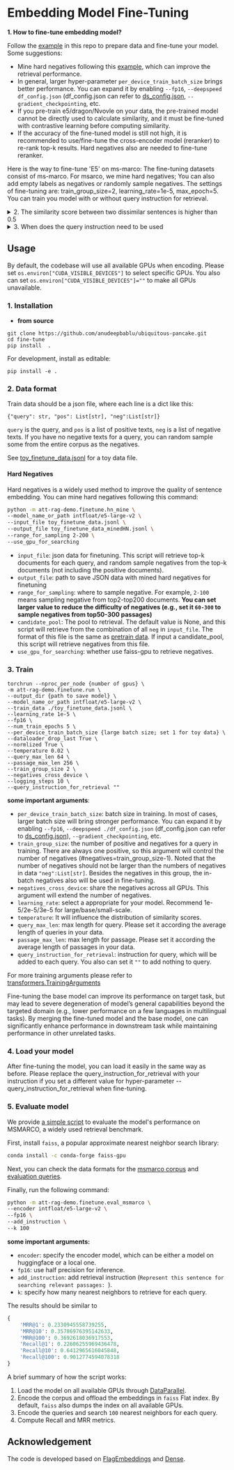 # Embedding Model Fine-Tuning

**1. How to fine-tune embedding model?**

Follow the [example](https://github.com/anudeepbablu/refactored-barnacle/tree/main/fine-tune/example) in this repo to prepare data and fine-tune your model. 
Some suggestions:
- Mine hard negatives following this [example](https://github.com/anudeepbablu/refactored-barnacle/tree/main/fine-tune/example), which can improve the retrieval performance.
- In general, larger hyper-parameter `per_device_train_batch_size` brings better performance. You can expand it by enabling `--fp16`, `--deepspeed df_config.json` (df_config.json can refer to [ds_config.json](https://github.com/anudeepbablu/refactored-barnacle/blob/main/fine-tune/example/toy_finetune_data.jsonl), `--gradient_checkpointing`, etc.
- If you pre-train e5/dragon/Nvovle on your data, the pre-trained model cannot be directly used to calculate similarity, and it must be fine-tuned with contrastive learning before computing similarity.
- If the accuracy of the fine-tuned model is still not high, it is recommended to use/fine-tune the cross-encoder model (reranker) to re-rank top-k results. Hard negatives also are needed to fine-tune reranker.

Here is the way to fine-tune 'E5' on ms-marco: 
The fine-tuning datasets consist of ms-marco.
For msarco, we mine hard negatives; 
You can also add empty labels as negatives or randomly sample negatives. 
The settings of fine-tuning are: train_group_size=2, learning_rate=1e-5, max_epoch=5.
You can train you model with or without query instruction for retrieval. 

<details>
  <summary>2. The similarity score between two dissimilar sentences is higher than 0.5</summary>

  <!-- ### The similarity score between two dissimilar sentences is higher than 0.5 -->

Since we finetune the models by contrastive learning with a temperature of 0.01, 
the similarity distribution of the current model can be about in the interval \[0.6, 1\].
So a similarity score greater than 0.5 does not indicate that the two sentences are similar.

For downstream tasks, such as passage retrieval or semantic similarity, 
**what matters is the relative order of the scores, not the absolute value.**
If you need to filter similar sentences based on a similarity threshold, 
please select an appropriate similarity threshold based on the similarity distribution on your data (such as 0.8, 0.85, or even 0.9).

</details>

<details>
  <summary>3. When does the query instruction need to be used</summary>

  <!-- ### When does the query instruction need to be used -->

No instruction only has a slight degradation in retrieval performance compared with using instruction. 
So you can generate embedding without instruction in all cases for convenience.
 
For a retrieval task that uses short queries to find long related documents, 
it is recommended to add instructions for these short queries.
**The best method to decide whether to add instructions for queries is choosing the setting that achieves better performance on your task.**
In all cases, the documents/passages do not need to add the instruction. 

</details>


## Usage

By default, the codebase will use all available GPUs when encoding. Please set `os.environ["CUDA_VISIBLE_DEVICES"]` to select specific GPUs.
You also can set `os.environ["CUDA_VISIBLE_DEVICES"]=""` to make all GPUs unavailable.

### 1. Installation
* **from source**
```
git clone https://github.com/anudeepbablu/ubiquitous-pancake.git
cd fine-tune
pip install  .
```
For development, install as editable:
```
pip install -e .
```

### 2. Data format
Train data should be a json file, where each line is a dict like this:

```
{"query": str, "pos": List[str], "neg":List[str]}
```

`query` is the query, and `pos` is a list of positive texts, `neg` is a list of negative texts.
If you have no negative texts for a query, you can random sample some from the entire corpus as the negatives.

See [toy_finetune_data.jsonl](https://github.com/anudeepbablu/refactored-barnacle/blob/main/fine-tune/example/toy_finetune_data.jsonl) for a toy data file.

#### Hard Negatives 

Hard negatives is a widely used method to improve the quality of sentence embedding. 
You can mine hard negatives following this command:
```bash
python -m att-rag-demo.finetune.hn_mine \
--model_name_or_path intfloat/e5-large-v2 \
--input_file toy_finetune_data.jsonl \
--output_file toy_finetune_data_minedHN.jsonl \
--range_for_sampling 2-200 \
--use_gpu_for_searching
```

- `input_file`: json data for finetuning. This script will retrieve top-k documents for each query, 
and random sample negatives from the top-k documents (not including the positive documents).
- `output_file`: path to save JSON data with mined hard negatives for finetuning
- `range_for_sampling`: where to sample negative. For example, `2-100` means sampling negative from top2-top200 documents. **You can set larger value to reduce the difficulty of negatives (e.g., set it `60-300` to sample negatives from top50-300 passages)**
- `candidate_pool`: The pool to retrieval. The default value is None, and this script will retrieve from the combination of all `neg` in `input_file`. 
The format of this file is the same as [pretrain data](https://github.com/FlagOpen/FlagEmbedding/tree/master/examples/pretrain#2-data-format). If input a candidate_pool, this script will retrieve negatives from this file.
- `use_gpu_for_searching`: whether use faiss-gpu to retrieve negatives.


### 3. Train
```
torchrun --nproc_per_node {number of gpus} \
-m att-rag-demo.finetune.run \
--output_dir {path to save model} \
--model_name_or_path intfloat/e5-large-v2 \
--train_data ./toy_finetune_data.jsonl \
--learning_rate 1e-5 \
--fp16 \
--num_train_epochs 5 \
--per_device_train_batch_size {large batch size; set 1 for toy data} \
--dataloader_drop_last True \
--normlized True \
--temperature 0.02 \
--query_max_len 64 \
--passage_max_len 256 \
--train_group_size 2 \
--negatives_cross_device \
--logging_steps 10 \
--query_instruction_for_retrieval "" 
```

**some important arguments**:
- `per_device_train_batch_size`: batch size in training. In most of cases, larger batch size will bring stronger performance. You can expand it by enabling `--fp16`, `--deepspeed ./df_config.json` (df_config.json can refer to [ds_config.json](fine-tune/example/ds_config.json)), `--gradient_checkpointing`, etc. 
- `train_group_size`: the number of positive and negatives for a query in training.
There are always one positive, so this argument will control the number of negatives (#negatives=train_group_size-1).
Noted that the number of negatives should not be larger than the numbers of negatives in data `"neg":List[str]`.
Besides the negatives in this group, the in-batch negatives also will be used in fine-tuning.
- `negatives_cross_device`: share the negatives across all GPUs. This argument will extend the number of negatives.
- `learning_rate`: select a appropriate for your model. Recommend 1e-5/2e-5/3e-5 for large/base/small-scale. 
- `temperature`: It will influence the distribution of similarity scores.
- `query_max_len`: max length for query. Please set it according the average length of queries in your data.
- `passage_max_len`: max length for passage. Please set it according the average length of passages in your data.
- `query_instruction_for_retrieval`: instruction for query, which will be added to each query. You also can set it `""` to add nothing to query.

For more training arguments please refer to [transformers.TrainingArguments](https://huggingface.co/docs/transformers/main_classes/trainer#transformers.TrainingArguments)

Fine-tuning the base model can improve its performance on target task, but may lead to severe degeneration of model’s general capabilities beyond the targeted domain (e.g., lower performance on a few languages in multilingual tasks). By merging the fine-tuned model and the base model, one can significantly enhance performance in downstream task while maintaining performance in other unrelated tasks.

### 4. Load your model
After fine-tuning the model, you can load it easily in the same way as before.
Please replace the query_instruction_for_retrieval with your instruction if you set a different value for hyper-parameter --query_instruction_for_retrieval when fine-tuning.

### 5. Evaluate model
We provide [a simple script](https://github.com/anudeepbablu/refactored-barnacle/blob/main/fine-tune/eval_msmarco.py) to evaluate the model's performance on MSMARCO, a widely used retrieval benchmark. 

First, install `faiss`, a popular approximate nearest neighbor search library:
```bash
conda install -c conda-forge faiss-gpu
```

Next, you can check the data formats for the [msmarco corpus](https://huggingface.co/datasets/namespace-Pt/msmarco-corpus) and [evaluation queries](https://huggingface.co/datasets/namespace-Pt/msmarco). 

Finally, run the following command:

```bash
python -m att-rag-demo.finetune.eval_msmarco \
--encoder intfloat/e5-large-v2 \
--fp16 \
--add_instruction \
--k 100
```
**some important arguments:**
- `encoder`: specify the encoder model, which can be either a model on huggingface or a local one.
- `fp16`: use half precision for inference.
- `add_instruction`: add retrieval instruction (`Represent this sentence for searching relevant passages: `).
- `k`: specify how many nearest neighbors to retrieve for each query.

The results should be similar to
```python
{
    'MRR@1': 0.2330945558739255, 
    'MRR@10': 0.35786976395142633, 
    'MRR@100': 0.3692618036917553, 
    'Recall@1': 0.22606255969436478, 
    'Recall@10': 0.6412965616045848, 
    'Recall@100': 0.9012774594078318
}
```

A brief summary of how the script works:
1. Load the model on all available GPUs through [DataParallel](https://pytorch.org/docs/stable/generated/torch.nn.DataParallel.html). 
2. Encode the corpus and offload the embeddings in `faiss` Flat index. By default, `faiss` also dumps the index on all available GPUs.
3. Encode the queries and search `100` nearest neighbors for each query.
4. Compute Recall and MRR metrics.

## Acknowledgement

The code is developed based on [FlagEmbeddings](https://github.com/FlagOpen/FlagEmbedding/tree/master) and [Dense](https://github.com/luyug/Dense).



